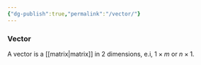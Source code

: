 ```yaml
---
{"dg-publish":true,"permalink":"/vector/"}
---
```


### Vector
A vector is a [[matrix|matrix]]  in 2 dimensions, e.i, $1\times m$ or $n \times1$.
